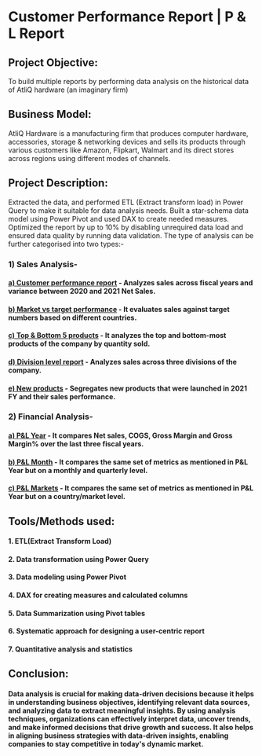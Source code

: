 # Customer Performance Report | P & L Report
## Project Objective:
To build multiple reports by performing data analysis on the historical data of AtliQ hardware (an imaginary firm) 

## Business Model:
AtliQ Hardware is a manufacturing firm that produces computer hardware, accessories, storage & networking devices and sells its products through various customers like Amazon, Flipkart, Walmart and its direct stores across regions using different modes of channels. 

## Project Description:
Extracted the data, and performed ETL (Extract transform load) in Power Query to make it suitable for data analysis needs. Built a star-schema data model using Power Pivot and used DAX to create needed measures. Optimized the report by up to 10% by disabling unrequired data load and ensured data quality by running data validation. The type of analysis can be further categorised into two types:- 


### 1) Sales Analysis-

#### [a) Customer performance report](https://github.com/akashkr1303/Excel_Sales_Finance_Reports/blob/main/Customer%20Performance%20Report.pdf) - Analyzes sales across fiscal years and variance between 2020 and 2021 Net Sales.
#### [b) Market vs target performance](https://github.com/akashkr1303/Excel_Sales_Finance_Reports/blob/main/Market%20Performance%20vs%20Target.pdf) - It evaluates sales against target numbers based on different countries.
#### [c) Top & Bottom 5 products](https://github.com/akashkr1303/Excel_Sales_Finance_Reports/blob/main/Top%20%26%20Bottom%205%20Products.pdf) - It analyzes the top and bottom-most products of the company by quantity sold.
#### [d) Division level report](https://github.com/akashkr1303/Excel_Sales_Finance_Reports/blob/main/Division%20Level%20Report.pdf) - Analyzes sales across three divisions of the company.
#### [e) New products](https://github.com/akashkr1303/Excel_Sales_Finance_Reports/blob/main/New%20Products-2021.pdf) - Segregates new products that were launched in 2021 FY and their sales performance.



### 2) Financial Analysis-

#### [a) P&L Year](https://github.com/akashkr1303/Excel_Sales_Finance_Reports/blob/main/P%26L-Year.pdf) - It compares Net sales, COGS, Gross Margin and Gross Margin%  over the last three fiscal years.
#### [b) P&L Month](https://github.com/akashkr1303/Excel_Sales_Finance_Reports/blob/main/P%26L-Month.pdf) - It compares the same set of metrics as mentioned in P&L Year but on a monthly and quarterly level.
#### [c) P&L Markets](https://github.com/akashkr1303/Excel_Sales_Finance_Reports/blob/main/P%26L-Markets.pdf) -  It compares the same set of metrics as mentioned in P&L Year but on a country/market level.


## Tools/Methods used:

#### 1. ETL(Extract Transform Load)
#### 2. Data transformation using Power Query
#### 3. Data modeling using Power Pivot 
#### 4. DAX for creating measures and calculated columns 
#### 5. Data Summarization using Pivot tables 
#### 6. Systematic approach for designing a user-centric report
#### 7. Quantitative analysis and statistics 




## Conclusion:

#### Data analysis is crucial for making data-driven decisions because it helps in understanding business objectives, identifying relevant data sources, and analyzing data to extract meaningful insights. By using  analysis techniques, organizations can effectively interpret data, uncover trends, and make informed decisions that drive growth and success. It also helps in aligning business strategies with data-driven insights, enabling companies to stay competitive in today's dynamic market.
